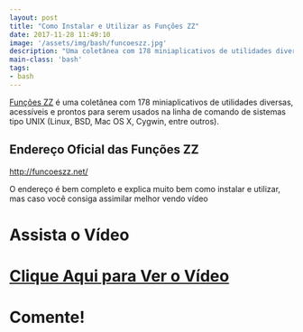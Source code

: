 ```yaml
---
layout: post
title: "Como Instalar e Utilizar as Funções ZZ"
date: 2017-11-28 11:49:10
image: '/assets/img/bash/funcoeszz.jpg'
description: "Uma coletânea com 178 miniaplicativos de utilidades diversas, acessíveis e prontos para serem via linha de comando."
main-class: 'bash'
tags:
- bash
---
```


[Funções ZZ](http://funcoeszz.net/) é uma coletânea com 178 miniaplicativos de utilidades diversas, acessíveis e prontos para serem usados na linha de comando de sistemas tipo UNIX (Linux, BSD, Mac OS X, Cygwin, entre outros).

## Endereço Oficial das Funções ZZ
<http://funcoeszz.net/>

O endereço é bem completo e explica muito bem como instalar e utilizar, mas caso você consiga assimilar melhor vendo vídeo

# Assista o Vídeo

# [Clique Aqui para Ver o Vídeo](https://www.youtube.com/watch?v=X3CqHA6QD-s)



# Comente!

